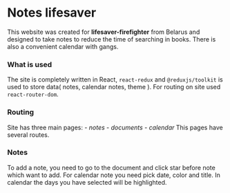 # Notes lifesaver

This website was created for **lifesaver-firefighter** from Belarus and 
designed to take notes to reduce the time of searching in books. There is also a convenient calendar with gangs.

### What is used

The site is completely written in React, `react-redux` and `@reduxjs/toolkit` is used to store data( notes, calendar notes, theme ). For routing on site used `react-router-dom`.

### Routing
Site has three main pages:
	- _notes_
	- _documents_
	- _calendar_
This pages have several routes.

### Notes

To add a note, you need to go to the document and click star before note which want to add.
For calendar note you need pick date, color and title. In calendar the days you have selected will be highlighted.
